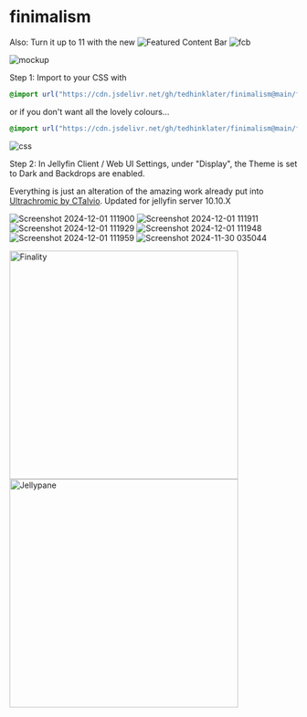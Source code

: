 # finimalism
Also: Turn it up to 11 with the new ![Featured Content Bar](https://github.com/tedhinklater/Jellyfin-Featured-Content-Bar) 
![fcb](https://github.com/user-attachments/assets/ad369437-5460-414d-afb3-e9d344d357ee)

![mockup](https://i.imgur.com/fnEPSIc.jpeg)

Step 1: Import to your CSS with

```css
@import url("https://cdn.jsdelivr.net/gh/tedhinklater/finimalism@main/finimalism7.css");

```

or if you don't want all the lovely colours... 

```css
@import url("https://cdn.jsdelivr.net/gh/tedhinklater/finimalism@main/finimalism-just-black.css");

```

![css](https://i.imgur.com/LHPUxqk.png)

Step 2: In Jellyfin Client / Web UI Settings, under "Display", the Theme is set to Dark and Backdrops are enabled.

Everything is just an alteration of the amazing work already put into [Ultrachromic by CTalvio](https://github.com/CTalvio/Ultrachromic). Updated for jellyfin server 10.10.X

![Screenshot 2024-12-01 111900](https://github.com/user-attachments/assets/86945835-43df-4694-8c19-12b15e18b092)
![Screenshot 2024-12-01 111911](https://github.com/user-attachments/assets/6d653766-d7f3-44a1-8b13-2f71b339b31f)
![Screenshot 2024-12-01 111929](https://github.com/user-attachments/assets/611ecbab-03ce-460c-a42d-e2967c5201c2)
![Screenshot 2024-12-01 111948](https://github.com/user-attachments/assets/ac83cde1-5461-4253-b825-22a54a6ce8e9)
![Screenshot 2024-12-01 111959](https://github.com/user-attachments/assets/794af023-d2bb-4d11-9e6f-2e59efc463a6)
![Screenshot 2024-11-30 035044](https://github.com/user-attachments/assets/5e5e519d-5aee-4ecc-8fcc-cac68dc9683e)

<a href="https://github.com/tedhinklater/finality"><img src="https://i.imgur.com/54wZsvH.png" alt="Finality" width="400"/></a> <a href="https://github.com/tedhinklater/Jellypane"><img src="https://i.imgur.com/RHFcIA9.png" alt="Jellypane" width="400"/></a>
